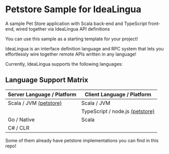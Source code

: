 Petstore Sample for IdeaLingua
==============================

A sample Pet Store application with Scala back-end and TypeScript front-end, wired together via IdeaLingua API definitions

You can use this sample as a starting template for your project!

IdeaLingua is an interface definition language and RPC system that lets you effortlessly wire together remote APIs written in any language!

Currently, IdeaLingua supports the following languages:

Language Support Matrix
-----------------------

| Server Language / Platform | Client Language / Platform |
|----------------------------|----------------------------|
| Scala / JVM [(petstore)](./servers/scala-jvm-server) | Scala / JVM |
|                            | TypeScript / node.js [(petstore)](./clients/typescript-node-client) |
| Go / Native                | Scala                      |
| C# / CLR                   |                            |

Some of them already have petstore implementations you can find in this repo!
